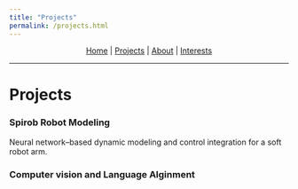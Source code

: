```yaml
---
title: "Projects"
permalink: /projects.html
---
```



<link rel="stylesheet" href="{{ '/assets/css/custom.css?v=3' | relative_url }}">


<p align="center" style="margin-top: 0.5rem; margin-bottom: 0.5rem; line-height: 1.2;">
  <a href="/index.html">Home</a> |
  <a href="/">Projects</a> |
  <a href="/about.html">About</a> |
  <a href="/interests.html">Interests</a>
</p>

---
# Projects

### Spirob Robot Modeling
Neural network–based dynamic modeling and control integration for a soft robot arm.

### Computer vision and Language Alginment

